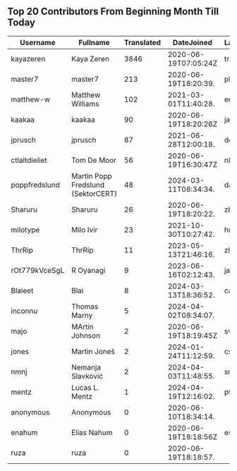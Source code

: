 ## Top 20 Contributors From Beginning Month Till Today ##
|Username|Fullname|Translated|DateJoined|Language|
|--------|--------|----------|----------|-------|
|kayazeren|Kaya Zeren|3846|2020-06-19T07:05:24Z|tr|
|master7|master7|213|2020-06-19T18:20:39.|pl|
|matthew-w|Matthew Williams|102|2021-03-01T11:40:28.|en_AU|
|kaakaa|kaakaa|90|2020-06-19T18:20:26Z|ja|
|jprusch|jprusch|87|2021-06-28T12:00:18.|de|
|ctlaltdieliet|Tom De Moor|56|2020-06-19T16:30:47Z|nl|
|poppfredslund|Martin Popp Fredslund (SektorCERT)|48|2024-03-11T08:34:34.|da|
|Sharuru|Sharuru|26|2020-06-19T18:20:22.|zh_Hans|
|milotype|Milo Ivir|23|2021-10-30T10:27:42.|hr|
|ThrRip|ThrRip|11|2023-05-13T21:46:16.|zh_Hans|
|rOt779kVceSgL|R Oyanagi|9|2023-06-16T02:12:43.|ja|
|Blaieet|Blai|8|2024-03-13T18:36:52.|ca|
|inconnu|Thomas Marny|5|2024-04-02T08:34:07.||
|majo|MArtin Johnson|2|2020-06-19T18:19:45Z|sv|
|jones|Martin Joneš|2|2024-01-24T11:12:59.|cs|
|nmnj|Nemanja Slavković|2|2024-04-03T11:48:55.|sr|
|mentz|Lucas L. Mentz|1|2024-04-19T12:16:02.|pt_BR|
|anonymous|Anonymous|0|2020-06-10T18:34:14.||
|enahum|Elias  Nahum|0|2020-06-19T18:18:56Z|es|
|ruza|ruza|0|2020-06-19T18:18:57.||
